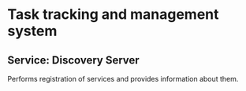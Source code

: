 # Task tracking and management system
## Service: Discovery Server
Performs registration of services and provides information about them.